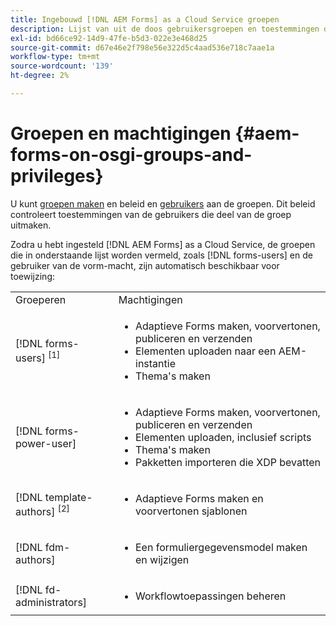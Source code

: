 ```yaml
---
title: Ingebouwd [!DNL AEM Forms] as a Cloud Service groepen
description: Lijst van uit de doos gebruikersgroepen en toestemmingen die aan elke groep worden toegewezen
exl-id: bd66ce92-14d9-47fe-b5d3-022e3e468d25
source-git-commit: d67e46e2f798e56e322d5c4aad536e718c7aae1a
workflow-type: tm+mt
source-wordcount: '139'
ht-degree: 2%

---
```


# Groepen en machtigingen {#aem-forms-on-osgi-groups-and-privileges}

U kunt [groepen maken](https://experienceleague.adobe.com/docs/experience-manager-learn/cloud-service/accessing/aem-users-groups-and-permissions.html#accessing) en beleid en [gebruikers](https://experienceleague.adobe.com/docs/experience-manager-learn/cloud-service/accessing/aem-users-groups-and-permissions.html#accessing) aan de groepen. Dit beleid controleert toestemmingen van de gebruikers die deel van de groep uitmaken.

Zodra u hebt ingesteld [!DNL AEM Forms] as a Cloud Service, de groepen die in onderstaande lijst worden vermeld, zoals [!DNL forms-users] en de gebruiker van de vorm-macht, zijn automatisch beschikbaar voor toewijzing:

<table>
 <tbody>
  <tr>
   <td>Groeperen</td> 
   <td>Machtigingen</td> 
  </tr>
  <tr>
   <td>[!DNL forms-users] <sup>[1]</sup></td> 
   <td>
    <ul> 
     <li>Adaptieve Forms maken, voorvertonen, publiceren en verzenden</li> 
    <!-- <li>Create, preview, and publish interactive communications and document fragments</li> -->
     <li>Elementen uploaden naar een AEM-instantie</li> 
     <li>Thema's maken</li> 
    </ul> </td> 
  </tr>
  <tr>
   <td>[!DNL forms-power-user]</td> 
   <td>
    <ul> 
     <li>Adaptieve Forms maken, voorvertonen, publiceren en verzenden</li> 
     <!-- <li>Create, preview, and publish interactive communications and document fragments</li> 
     <li>Create scripts for Adaptive Forms using code editor</li> -->
     <li>Elementen uploaden, inclusief scripts</li> 
     <li>Thema's maken</li> 
     <li>Pakketten importeren die XDP bevatten</li> 
    </ul> </td> 
  </tr>
  <!-- <tr>
   <td>forms-submission-reviewers</td> 
   <td>
    <ul> 
     <li>Review submissions</li> 
     <li>Approve or reject submissions</li> 
    </ul> </td> 
  </tr> -->
  <tr>
   <td>[!DNL template-authors] <sup>[2]</sup></td> 
   <td>
    <ul> 
     <li>Adaptieve Forms maken en voorvertonen <!-- or interactive communications --> sjablonen</li> 
    </ul> </td> 
  </tr>
  <tr>
   <td><p>[!DNL fdm-authors]</p> </td> 
   <td>
    <ul> 
     <li>Een formuliergegevensmodel maken en wijzigen</li> 
    </ul> </td> 
  </tr>
  <!-- <tr>
   <td>cm-agent-users</td> 
   <td>
    <ul> 
     <li>Access Correspondence Management letters or interactive communications using Agent UI</li> 
    </ul> </td> 
  </tr> --> 
  <!-- <tr>
   <td><p>workflow-editors</p> </td> 
   <td>
    <ul> -->
    <!-- <li>Create an inbox application</li>  -->
    <!-- <li>Create a workflow model</li> 
    </ul> </td> 
  </tr>
  <tr>
   <td>[!DNL workflow-users]</td> 
   <td>
    <ul> 
     <li>Use AEM inbox applications<br /> -->
     <!-- 
     <strong>Note: </strong>You must have cm-agent-users and [!DNL workflow-users] group assignments to access Interactive Communications Agent UI in AEM inbox.</li>  -->
    </ul> </td> 
  </tr>
  <tr>
   <td>[!DNL fd-administrators]</td> 
   <td>
    <ul> 
     <!-- <li>Configure PDF Generator</li> --> 
     <!-- <li>Configure Watched folder</li> -->
     <li>Workflowtoepassingen beheren</li> 
    </ul> </td> 
  </tr>
 </tbody>
</table>
